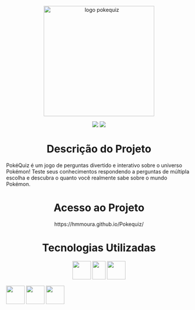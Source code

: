 <p align="center">
  <img width="300" height="300" alt="logo pokequiz" src="https://github.com/user-attachments/assets/dab169ab-1153-4259-9674-ea204982b38c" />
</p>
  <p align="center">
    <img loading="lazy" src="https://img.shields.io/badge/Em%20desenvolvimento%20-%20Em%20desenvolvimento?label=Status"/>
    <img loading="lazy" src="https://img.shields.io/badge/MIT-blue?label=Licen%C3%A7a"/>
  </p>
<h1 align="center"> Descrição do Projeto </h1>
</p>
PokéQuiz é um jogo de perguntas divertido e interativo sobre o universo Pokémon!
Teste seus conhecimentos respondendo a perguntas de múltipla escolha e descubra o quanto você realmente sabe sobre o mundo Pokémon.
<h1 align="center"> Acesso ao Projeto </h1>
<p align="center">
https://hmmoura.github.io/Pokequiz/
</p>
<h1 align="center"> Tecnologias Utilizadas </h1>
<p align="center">
  <img width="50" height="50" lazy="lazy" src="https://upload.wikimedia.org/wikipedia/commons/thumb/6/61/HTML5_logo_and_wordmark.svg/1024px-HTML5_logo_and_wordmark.svg.png"/>
  <img width="36" height="50" lazy="lazy" src="https://upload.wikimedia.org/wikipedia/commons/thumb/d/d5/CSS3_logo_and_wordmark.svg/1452px-CSS3_logo_and_wordmark.svg.png"/>
  <img width="50" height="50" lazy="lazy" src="https://wildcardcorp.com/image-repository/javascript-icon.png/@@images/image.png"/>
</p>
<img width="50" height="50" lazy="lazy" src="https://img.shields.io/badge/HTML5-E34F26?style=for-the-badge&logo=html5&logoColor=white"/>
<img width="50" height="50" lazy="lazy" src="https://img.shields.io/badge/CSS3-1572B6?style=for-the-badge&logo=css3&logoColor=white/>
<img width="50" height="50" lazy="lazy" src="https://img.shields.io/badge/JavaScript-F7DF1E?style=for-the-badge&logo=javascript&logoColor=black"/>
<img width="50" height="50" lazy="lazy" src="https://img.shields.io/badge/VS%20Code-007ACC?style=for-the-badge&logo=visual-studio-code&logoColor=white"/>
